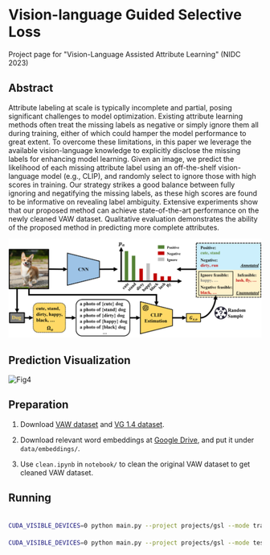 # Vision-language Guided Selective Loss
Project page for "Vision-Language Assisted Attribute Learning" (NIDC 2023)


## Abstract 

Attribute labeling at scale is typically incomplete and partial, posing significant challenges to model optimization. Existing attribute learning methods often treat the missing labels as negative or simply ignore them all during training, either of which could hamper the model performance to great extent. To overcome these limitations, in this paper we leverage the available vision-language knowledge to explicitly disclose the missing labels for enhancing model learning. Given an image, we predict the likelihood of each missing attribute label using an off-the-shelf vision-language model (e.g., CLIP), and randomly select to ignore those with high scores in training. Our strategy strikes a good balance between fully ignoring and negatifying the missing labels, as these high scores are found to be informative on revealing label ambiguity. Extensive experiments show that our proposed method can achieve state-of-the-art performance on the newly cleaned VAW dataset. 
Qualitative evaluation demonstrates the ability of the proposed method in predicting more complete attributes.

![Fig2](gsl_fig2.png)

## Prediction Visualization
![Fig4](gsl_fig4.png)


## Preparation


1. Download [VAW dataset](https://github.com/adobe-research/vaw_dataset) and [VG 1.4 dataset](https://visualgenome.org/).

2. Download relevant word embeddings at [Google Drive](https://drive.google.com/drive/folders/18M4F7vA0EOZqlp88E4W9gatQUTcSHYd6?usp=sharing), and put it under `data/embeddings/`.

3. Use `clean.ipynb` in `notebook/` to clean the original VAW dataset to get cleaned VAW dataset.


## Running

```bash

CUDA_VISIBLE_DEVICES=0 python main.py --project projects/gsl --mode train

CUDA_VISIBLE_DEVICES=0 python main.py --project projects/gsl --mode test

```
